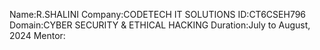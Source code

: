Name:R.SHALINI
Company:CODETECH IT SOLUTIONS
ID:CT6CSEH796
Domain:CYBER SECURITY & ETHICAL HACKING
Duration:July to August, 2024
Mentor:

